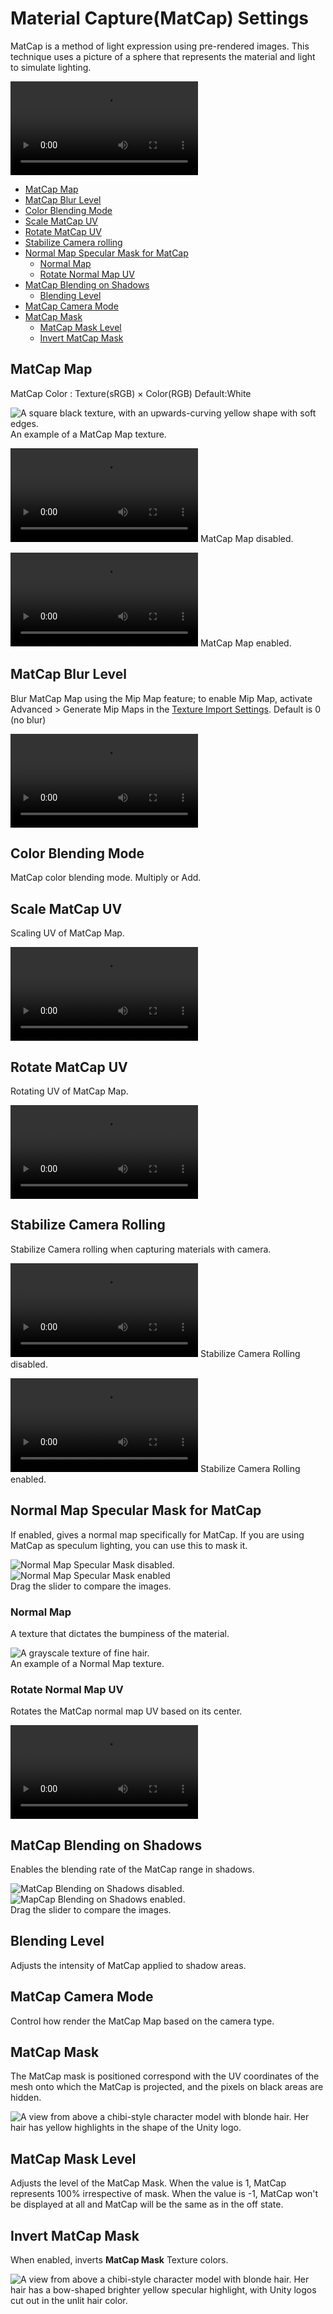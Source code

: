 # Material Capture(MatCap) Settings

MatCap is a method of light expression using pre-rendered images. This technique uses a picture of a sphere that represents the material and light to simulate lighting.

<video title="A camera pan over the head of a chibi-style character model with long hair and rabbit ears. The specular highlights on the ears and hair move with the camera." src="images/MatCap.mp4" width="auto" height="auto" autoplay="true" loop="true" controls></video>

* [MatCap Map](#matcap-map)
* [MatCap Blur Level](#matcap-blur-level)
* [Color Blending Mode](#color-blending-mode)
* [Scale MatCap UV](#scale-matcap-uv)
* [Rotate MatCap UV](#rotate-matcap-uv)
* [Stabilize Camera rolling](#stabilize-camera-rolling)
* [Normal Map Specular Mask for MatCap](#normal-map-specular-mask-for-matcap)
  * [Normal Map](#normal-map)
  * [Rotate Normal Map UV](#rotate-normal-map-uv)
* [MatCap Blending on Shadows](#matcap-blending-on-shadows)
  * [Blending Level](#blending-level)
* [MatCap Camera Mode](#matcap-camera-mode)
* [MatCap Mask](#matcap-mask)
  * [MatCap Mask Level](#matcap-mask-level)
  * [Invert MatCap Mask](#invert-matcap-mask)

## MatCap Map
MatCap Color : Texture(sRGB) × Color(RGB) Default:White

![A square black texture, with an upwards-curving yellow shape with soft edges.](images/HiLight_Matcap.png)<br/>
An example of a MatCap Map texture.

<video title="A camera pan over the head of a chibi-style character model with long hair and rabbit ears." src="images/WithOutMatCap.mp4" width="auto" height="auto" autoplay="true" loop="true" controls></video>
MatCap Map disabled.

<video title="The same camera pan, but the blonde hair of the model now has a brighter yellow specular highlight." src="images/WithMatCap.mp4" width="auto" height="auto" autoplay="true" loop="true" controls></video>
MatCap Map enabled.

## MatCap Blur Level
Blur MatCap Map using the Mip Map feature; to enable Mip Map, activate Advanced > Generate Mip Maps in the [Texture Import Settings](https://docs.unity3d.com/Manual/class-TextureImporter.html). Default is 0 (no blur)

<video title="A close-up on the blonde hair of a chibi-style character model. The brighter yellow specular highlight changes from sharp to blurred." src="images/MatCapBlurLebel.mp4" width="auto" height="auto" autoplay="true" loop="true" controls></video>

## Color Blending Mode
MatCap color blending mode. Multiply or Add.



## Scale MatCap UV
Scaling UV of MatCap Map.

<video title="A close-up on the blonde hair of a chibi-style character model. The brighter yellow specular highlight changes from a thin line to a wider highlight." src="images/ScaleMatCapUV.mp4" width="auto" height="auto" autoplay="true" loop="true" controls></video>


## Rotate MatCap UV
Rotating UV of MatCap Map.

<video title="A close-up on the blonde hair of a chibi-style character model. The yellow specular highlight rotates from left to right and back." src="images/RotateMatCapUV.mp4" width="auto" height="auto" autoplay="true" loop="true" controls></video>


## Stabilize Camera Rolling
Stabilize Camera rolling when capturing materials with camera.

<video title="A close-up on the face of a chibi-style character model. When the camera rotates, the specular highlights stay in the same place in the camera view." src="images/StabilizerOff.mp4" width="auto" height="auto" autoplay="true" loop="true" controls></video>
Stabilize Camera Rolling disabled.

<video title="The same close-up. When the camera rotates, the specular highlights stay in the same place on the hair." src="images/StabilizerOn.mp4" width="auto" height="auto" autoplay="true" loop="true" controls></video>
Stabilize Camera Rolling enabled.


## Normal Map Specular Mask for MatCap
If enabled, gives a normal map specifically for MatCap. If you are using MatCap as speculum lighting, you can use this to mask it.

<canvas class="image-comparison" role="img" aria-label="A view from above a chibi-style character model with blonde hair and brighter yellow specular highlights. Then the same view. The individual hairs now have highlights. ">
    <img src="images/MatCapNormalMapOff.jpg" title="Normal Map Specular Mask disabled.">
    <img src="images/MatCapNormalMapOn.jpg" title="Normal Map Specular Mask enabled">
</canvas>
<br />Drag the slider to compare the images.

### Normal Map
A texture that dictates the bumpiness of the material.


![A grayscale texture of fine hair.](images/HairNormalMask.png)<br/>
An example of a Normal Map texture.


### Rotate Normal Map UV
Rotates the MatCap normal map UV based on its center.

<video title="A view from above a chibi-style character model with blonde hair and brighter yellow specular highlights on individual hairs. The highlights rotate." src="images/RotateMatCapNormalMapUV.mp4" width="auto" height="auto" autoplay="true" loop="true" controls></video>


## MatCap Blending on Shadows
Enables the blending rate of the MatCap range in shadows.

<canvas class="image-comparison" role="img" aria-label="A view from above a chibi-style character model with blonde hair. With MatCap Blending on Shadows on, the bright highlights on individual hairs are less visible.">
    <img src="images/MatCapBlendingOnShadowOff.png" title="MatCap Blending on Shadows disabled.">
    <img src="images/MatCapBlendingOnShadowOn.png" title="MapCap Blending on Shadows enabled.">
</canvas>
<br />Drag the slider to compare the images.


## Blending Level
Adjusts the intensity of MatCap applied to shadow areas.


## MatCap Camera Mode
Control how render the MatCap Map based on the camera type.

## MatCap Mask
The MatCap mask is positioned correspond with the UV coordinates of the mesh onto which the MatCap is projected, and the pixels on black areas are hidden.

![A view from above a chibi-style character model with blonde hair. Her hair has yellow highlights in the shape of the Unity logo.](images/MatCapMaskSample.png)


## MatCap Mask Level
Adjusts the level of the MatCap Mask. When the value is 1, MatCap represents 100% irrespective of mask. When the value is -1, MatCap won't be displayed at all and MatCap will be the same as in the off state.


## Invert MatCap Mask
When enabled, inverts **MatCap Mask** Texture colors.

![A view from above a chibi-style character model with blonde hair. Her hair has a bow-shaped brighter yellow specular highlight, with Unity logos cut out in the unlit hair color.](images/InvertMatCapMask.png)


